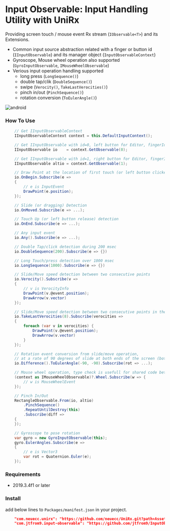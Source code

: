 Input Observable: Input Handling Utility with UniRx
===

Providing screen touch / mouse event Rx stream (`IObservable<T>`) and its Extensions.

- Common input source abstraction related with a finger or button id (`IInputObservable`) and its manager object (`InputObservableContext`)
- Gyroscope, Mouse wheel operation also supported (`GyroInputObservable`, `IMouseWheelObservable`)
- Verious input operation handling supported
    - long press (`LongSequence()`)
    - double tap/clik (`DoubleSequence()`)
    - swipe (`Verocity()`, `TakeLastVerocities()`)
    - pinch in/out (`PinchSequence()`)
    - rotation conversion (`ToEulerAngle()`)

![android](https://user-images.githubusercontent.com/1320102/91451285-3d66df80-e8b8-11ea-9de7-a549bdbd26d3.gif)

### How To Use

```csharp
    // Get IInputObservableContext
    IInputObservableContext context = this.DefaultInputContext();

    // Get IInputObservable with id=0, left button for Editor, fingerId=0 for Android/iOS
    IInputObservable io    = context.GetObservable(0);

    // Get IInputObservable with id=1, right button for Editor, fingerId=1 for Android/iOS
    IInputObservable altio = context.GetObservable(1);

    // Draw Point at the location of first touch (or left button clicked)
    io.OnBegin.Subscribe(e =>
    {
        // e is InputEvent
        DrawPoint(e.position);
    });

    // Slide (or dragging) Detection
    io.OnMoved.Subscribe(e => ...);

    // Touch Up (or left button release) detection
    io.OnEnd.Subscribe(e => ...);

    // Any input event
    io.Any().Subscribe(e => ...);

    // Double Tap/click detection during 200 msec
    io.DoubleSequence(200).Subscribe(e => {})

    // Long Touch/press detection over 1000 msec
    io.LongSequence(1000).Subscribe(e => {})

    // Slide/Move speed detection between two consecutive points
    io.Verocity().Subscribe(v =>
    {
        // v is VerocityInfo
        DrawPoint(v.@event.position);
        DrawArrow(v.vector)
    });

    // Slide/Move speed detection between two consecutive points in the last 8 points
    io.TakeLastVerocities(8).Subscribe(verocities =>
    {
        foreach (var v in verocities) {
            DrawPoint(v.@event.position);
            DrawArrow(v.vector)
        }
    });

    // Rotation event conversion from slide/move operation, 
    // at a rate of 90 degrees of slide at both ends of the screen (both up and down and left and right).
    io.Difference().ToEulerAngle(-90, -90).Subscribe(rot => ...);

    // Mouse wheel operation, type check is usefull for shared code between Editor and Android/iOS
    (context as IMouseWheelObservable)?.Wheel.Subscribe(w => {
        // w is MouseWheelEvent
    });

    // Pinch In/Out
    RectangleObservable.From(io, altio)
        .PinchSequence()
        .RepeatUntilDestroy(this)
        .Subscribe(diff =>
    {
    });

    // Gyroscope to pose rotation
    var gyro = new GyroInputObservable(this);
    gyro.EulerAngles.Subscribe(e =>
    {
        // e is Vector3
        var rot = Quaternion.Euler(e);
    });
```

### Requirements

- 2019.3.4f1 or later

### Install

add below lines to `Packages/manifest.json` in your project.

```json
    "com.neuecc.unirx": "https://github.com/neuecc/UniRx.git?path=Assets/Plugins/UniRx/Scripts",
    "com.jtfrom9.input-observable": "https://github.com/jtfrom9/InputObservable.git?path=Assets/InputObservable"
```
